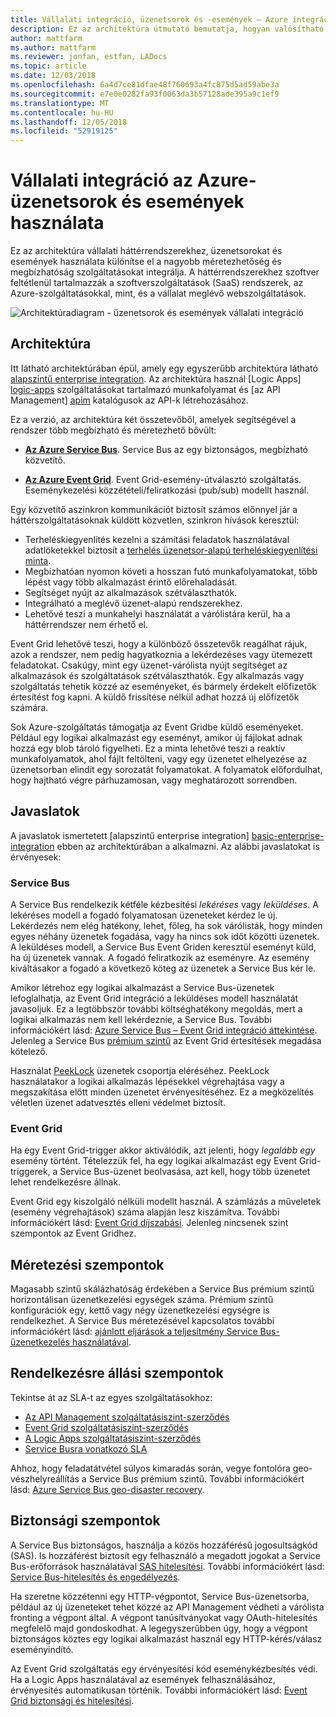 ```yaml
---
title: Vállalati integráció, üzenetsorok és -események – Azure integrációs szolgáltatások használata
description: Ez az architektúra útmutató bemutatja, hogyan valósítható meg az Azure Logic Apps, az Azure API Management, az Azure Service Bus és az Azure Event Grid, egy vállalati integrációs minta
author: mattfarm
ms.author: mattfarm
ms.reviewer: jonfan, estfan, LADocs
ms.topic: article
ms.date: 12/03/2018
ms.openlocfilehash: 6a4d7ce81dfae48f760693a4fc875d5ad59abe3a
ms.sourcegitcommit: e7e0e0282fa93f0063da3b57128ade395a9c1ef9
ms.translationtype: MT
ms.contentlocale: hu-HU
ms.lasthandoff: 12/05/2018
ms.locfileid: "52919125"
---
```

# <a name="enterprise-integration-on-azure-using-message-queues-and-events"></a>Vállalati integráció az Azure-üzenetsorok és események használata

Ez az architektúra vállalati háttérrendszerekhez, üzenetsorokat és események használata különítse el a nagyobb méretezhetőség és megbízhatóság szolgáltatásokat integrálja. A háttérrendszerekhez szoftver feltétlenül tartalmazzák a szoftverszolgáltatások (SaaS) rendszerek, az Azure-szolgáltatásokkal, mint, és a vállalat meglévő webszolgáltatások.

![Architektúradiagram - üzenetsorok és események vállalati integráció](./_images/enterprise-integration-queues-events.png)

## <a name="architecture"></a>Architektúra

Itt látható architektúrában épül, amely egy egyszerűbb architektúra látható [alapszintű enterprise integration][basic-enterprise-integration]. Az architektúra használ [Logic Apps] [ logic-apps] szolgáltatásokat tartalmazó munkafolyamat és [az API Management] [ apim] katalógusok az API-k létrehozásához.

Ez a verzió, az architektúra két összetevőből, amelyek segítségével a rendszer több megbízható és méretezhető bővült:

- **[Az Azure Service Bus][service-bus]**. Service Bus az egy biztonságos, megbízható közvetítő.  

- **[Az Azure Event Grid][event-grid]**. Event Grid-esemény-útválasztó szolgáltatás. Eseménykezelési közzétételi/feliratkozási (pub/sub) modellt használ.

Egy közvetítő aszinkron kommunikációt biztosít számos előnnyel jár a háttérszolgáltatásoknak küldött közvetlen, szinkron hívások keresztül:

- Terheléskiegyenlítés kezelni a számítási feladatok használatával adatlöketekkel biztosít a [terhelés üzenetsor-alapú terheléskiegyenlítési minta](../../patterns/queue-based-load-leveling.md).
- Megbízhatóan nyomon követi a hosszan futó munkafolyamatokat, több lépést vagy több alkalmazást érintő előrehaladását.
- Segítséget nyújt az alkalmazások szétválaszthatók.
- Integrálható a meglévő üzenet-alapú rendszerekhez.
- Lehetővé teszi a munkahelyi használatát a várólistára kerül, ha a háttérrendszer nem érhető el.

Event Grid lehetővé teszi, hogy a különböző összetevők reagálhat rájuk, azok a rendszer, nem pedig hagyatkoznia a lekérdezéses vagy ütemezett feladatokat. Csakúgy, mint egy üzenet-várólista nyújt segítséget az alkalmazások és szolgáltatások szétválaszthatók. Egy alkalmazás vagy szolgáltatás tehetik közzé az eseményeket, és bármely érdekelt előfizetők értesítést fog kapni. A küldő frissítése nélkül adhat hozzá új előfizetők számára.

Sok Azure-szolgáltatás támogatja az Event Gridbe küldő eseményeket. Például egy logikai alkalmazást egy eseményt, amikor új fájlokat adnak hozzá egy blob tároló figyelheti. Ez a minta lehetővé teszi a reaktív munkafolyamatok, ahol fájlt feltölteni, vagy egy üzenetet elhelyezése az üzenetsorban elindít egy sorozatát folyamatokat. A folyamatok előfordulhat, hogy hajtható végre párhuzamosan, vagy meghatározott sorrendben. 

## <a name="recommendations"></a>Javaslatok

A javaslatok ismertetett [alapszintű enterprise integration] [ basic-enterprise-integration] ebben az architektúrában a alkalmazni. Az alábbi javaslatokat is érvényesek:

### <a name="service-bus"></a>Service Bus 

A Service Bus rendelkezik kétféle kézbesítési *lekéréses* vagy *leküldéses*. A lekéréses modell a fogadó folyamatosan üzeneteket kérdez le új. Lekérdezés nem elég hatékony, lehet, főleg, ha sok várólisták, hogy minden egyes néhány üzenetek fogadása, vagy ha nincs sok időt közötti üzenetek. A leküldéses modell, a Service Bus Event Griden keresztül eseményt küld, ha új üzenetek vannak. A fogadó feliratkozik az eseményre. Az esemény kiváltásakor a fogadó a következő köteg az üzenetek a Service Bus kér le. 

Amikor létrehoz egy logikai alkalmazást a Service Bus-üzenetek lefoglalhatja, az Event Grid integráció a leküldéses modell használatát javasoljuk. Ez a legtöbbször további költséghatékony megoldás, mert a logikai alkalmazás nem kell lekérdeznie, a Service Bus. További információkért lásd: [Azure Service Bus – Event Grid integráció áttekintése](/azure/service-bus-messaging/service-bus-to-event-grid-integration-concept). Jelenleg a Service Bus [prémium szintű](https://azure.microsoft.com/pricing/details/service-bus/) az Event Grid értesítések megadása kötelező.

Használat [PeekLock](/azure/service-bus-messaging/service-bus-messaging-overview#queues) üzenetek csoportja eléréséhez. PeekLock használatakor a logikai alkalmazás lépésekkel végrehajtása vagy a megszakítása előtt minden üzenetet érvényesítéséhez. Ez a megközelítés véletlen üzenet adatvesztés elleni védelmet biztosít.

### <a name="event-grid"></a>Event Grid 

Ha egy Event Grid-trigger akkor aktiválódik, azt jelenti, hogy *legalább egy* esemény történt. Tételezzük fel, ha egy logikai alkalmazást egy Event Grid-triggerek, a Service Bus-üzenet beolvasása, azt kell, hogy több üzenetet lehet rendelkezésre állnak.

Event Grid egy kiszolgáló nélküli modellt használ. A számlázás a műveletek (esemény végrehajtások) száma alapján lesz kiszámítva. További információkért lásd: [Event Grid díjszabási](https://azure.microsoft.com/pricing/details/event-grid/). Jelenleg nincsenek szint szempontok az Event Gridhez.

## <a name="scalability-considerations"></a>Méretezési szempontok

Magasabb szintű skálázhatóság érdekében a Service Bus prémium szintű horizontálisan üzenetkezelési egységek száma. Prémium szintű konfigurációk egy, kettő vagy négy üzenetkezelési egységre is rendelkezhet. A Service Bus méretezésével kapcsolatos további információkért lásd: [ajánlott eljárások a teljesítmény Service Bus-üzenetkezelés használatával](/azure/service-bus-messaging/service-bus-performance-improvements).

## <a name="availability-considerations"></a>Rendelkezésre állási szempontok

Tekintse át az SLA-t az egyes szolgáltatásokhoz:

- [Az API Management szolgáltatásiszint-szerződés][apim-sla]
- [Event Grid szolgáltatásiszint-szerződés][event-grid-sla]
- [A Logic Apps szolgáltatásiszint-szerződés][logic-apps-sla]
- [Service Busra vonatkozó SLA][sb-sla]

Ahhoz, hogy feladatátvétel súlyos kimaradás során, vegye fontolóra geo-vészhelyreállítás a Service Bus prémium szintű. További információkért lásd: [Azure Service Bus geo-disaster recovery](/azure/service-bus-messaging/service-bus-geo-dr).

## <a name="security-considerations"></a>Biztonsági szempontok

A Service Bus biztonságos, használja a közös hozzáférésű jogosultságkód (SAS). Is hozzáférést biztosít egy felhasználó a megadott jogokat a Service Bus-erőforrások használatával [SAS hitelesítési](/azure/service-bus-messaging/service-bus-sas). További információkért lásd: [Service Bus-hitelesítés és engedélyezés](/azure/service-bus-messaging/service-bus-authentication-and-authorization).

Ha szeretne közzétenni egy HTTP-végpontot, Service Bus-üzenetsorba, például az új üzeneteket tehet közzé az API Management védheti a várólista fronting a végpont által. A végpont tanúsítványokat vagy OAuth-hitelesítés megfelelő majd gondoskodhat. A legegyszerűbben úgy, hogy a végpont biztonságos köztes egy logikai alkalmazást használ egy HTTP-kérés/válasz eseményindító.

Az Event Grid szolgáltatás egy érvényesítési kód eseménykézbesítés védi. Ha a Logic Apps használatával az események felhasználásához, érvényesítés automatikusan történik. További információkért lásd: [Event Grid biztonsági és hitelesítési](/azure/event-grid/security-authentication).


[apim]: /azure/api-management
[apim-sla]: https://azure.microsoft.com/support/legal/sla/api-management/
[event-grid]: /azure/event-grid/
[event-grid-sla]: https://azure.microsoft.com/support/legal/sla/event-grid
[logic-apps]: /azure/logic-apps/logic-apps-overview
[logic-apps-sla]: https://azure.microsoft.com/support/legal/sla/logic-apps
[sb-sla]: https://azure.microsoft.com/support/legal/sla/service-bus/
[service-bus]: /azure/service-bus-messaging/
[basic-enterprise-integration]: ./basic-enterprise-integration.md
